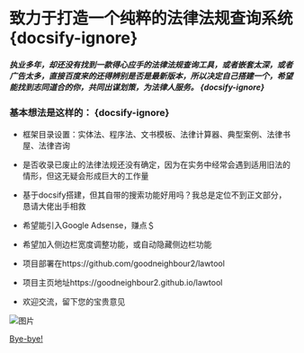 
# 致力于打造一个纯粹的法律法规查询系统  {docsify-ignore}


##### 执业多年，却还没有找到一款得心应手的法律法规查询工具，或者嵌套太深，或者广告太多，直接百度来的还得辨别是否是最新版本，所以决定自己搭建一个，希望能找到志同道合的你，共同出谋划策，为法律人服务。 {docsify-ignore}

 ### 基本想法是这样的：  {docsify-ignore}

+ 框架目录设置：实体法、程序法、文书模板、法律计算器、典型案例、法律书屋、法律咨询
 
+ 是否收录已废止的法律法规还没有确定，因为在实务中经常会遇到适用旧法的情形，但这无疑会形成巨大的工作量
 
+ 基于docsify搭建，但其自带的搜索功能好用吗？我总是定位不到正文部分，恳请大佬出手相救

+ 希望能引入Google Adsense，赚点＄

+ 希望加入侧边栏宽度调整功能，或自动隐藏侧边栏功能
  
+ 项目部署在https://github.com/goodneighbour2/lawtool

+ 项目主页地址https://goodneighbour2.github.io/lawtool

+ 欢迎交流，留下您的宝贵意见

![图片](imgs/扫码_搜索联合传播样式-白色版.png)

<a href="./docs/xieyi.pdf">Bye-bye!</a>
